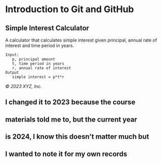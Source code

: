 # Introduction to Git and GitHub

## Simple Interest Calculator

A calculator that calculates simple interest given principal, annual rate of interest and time period in years.

```
Input:
   p, principal amount
   t, time period in years
   r, annual rate of interest
Output
   simple interest = p*t*r
```

_© 2023 XYZ, Inc._

## I changed it to 2023 because the course
## materials told me to, but the current year
## is 2024, I know this doesn't matter much but
## I wanted to note it for my own records